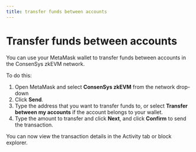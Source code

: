 ```yaml
---
title: transfer funds between accounts
---
```


# Transfer funds between accounts

You can use your MetaMask wallet to transfer funds between accounts in the ConsenSys zkEVM network.

To do this:

1. Open MetaMask and select **ConsenSys zkEVM** from the network drop-down
1. Click **Send**.
1. Type the address that you want to transfer funds to, or select **Transfer between my accounts**
    if the account belongs to your wallet.
1. Type the amount to transfer and click **Next**, and click **Confirm** to send the transaction.

You can now view the transaction details in the Activity tab or block explorer.
